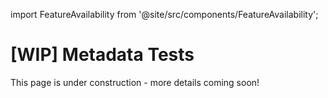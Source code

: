 import FeatureAvailability from '@site/src/components/FeatureAvailability';

# [WIP] Metadata Tests

<FeatureAvailability saasOnly />

This page is under construction - more details coming soon!
